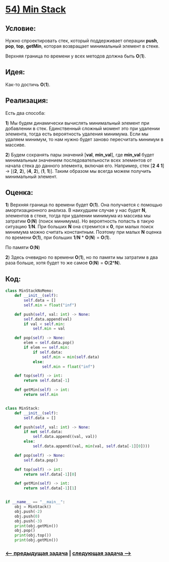 # [**54) Min Stack**](https://leetcode.com/problems/min-stack/description/)

## **Условие:**

Нужно спроектировать стек, который поддерживает операции **push**, **pop**, **top**, **getMin**, которая возвращает минимальный элемент в стеке.

Верхняя граница по времени у всех методов должна быть **O**(**1**).

## **Идея:**

Как-то достичь **O**(**1**).

## **Реализация:**

Есть два способа:

**1**) Мы будем динамически вычислять минимальный элемент при добавлении в стек. Единственный сложный момент это при удалении элемента, тогда есть вероятность удаления минимума. Если мы удаляем минимум, то нам нужно будет заново пересчитать минимум в массиве.

**2**) Будем сохранять пары значений [**val**, **min_val**], где **min_val** будет минимальным значением последовательности всех элементов от начала стека до данного элемента, включая его. Например, стек [**2** **4** **1**] -> [(**2**, **2**), (**4**, **2**), (**1**, **1**)]. Таким образом мы всегда можем получить минимальный элемент.



## **Оценка:**

**1**) Верхняя граница по времени будет **O**(**1**). Она получается с помощью амортизационного анализа. В наихудшем случае у нас будет **N**, элементов в стеке, тогда при удалении минимума из массива мы затратим **O**(**N**) (поиск минимума). Но вероятность попасть в такую ситуацию **1**/**N**. При больших **N** она стремится к **0**, при малых поиск минимума можно считать константным. Поэтому при малых **N** оценка по времени **O**(**1**), при больших **1**/**N** * **O**(**N**) = **O**(**1**).

По памяти **O**(**N**)

**2**) Здесь очевидно по времени **O**(**1**), но по памяти мы затратим в два раза больше, хотя будет то же самое **O**(**N**) = **O**(**2*****N**).

## Код:
```python
class MinStackNoMemo:
    def __init__(self):
        self.data = []
        self.min = float("inf")

    def push(self, val: int) -> None:
        self.data.append(val)
        if val < self.min:
            self.min = val

    def pop(self) -> None:
        elem = self.data.pop()
        if elem == self.min:
            if self.data:
                self.min = min(self.data)
            else:
                self.min = float("inf")

    def top(self) -> int:
        return self.data[-1]

    def getMin(self) -> int:
        return self.min


class MinStack:
    def __init__(self):
        self.data = []

    def push(self, val: int) -> None:
        if not self.data:
            self.data.append((val, val))
        else:
            self.data.append((val, min(val, self.data[-1][0])))

    def pop(self) -> None:
        self.data.pop()

    def top(self) -> int:
        return self.data[-1][0]

    def getMin(self) -> int:
        return self.data[-1][1]


if __name__ == "__main__":
    obj = MinStack()
    obj.push(-2)
    obj.push(0)
    obj.push(-3)
    print(obj.getMin())
    obj.pop()
    print(obj.top())
    print(obj.getMin())

```

### [<-- предыдущая задача](https://github.com/TAskMAster339/PythonAlgorithms/tree/main/53.Simplify%20Path) | [следующая задача -->](https://github.com/TAskMAster339/PythonAlgorithms/tree/main/55.Evaluate%20Reverse%20Polish%20Notation)
